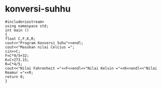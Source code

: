 # konversi-suhhu



    #include<iostream>
    using namespace std;
    int main ()
    {
    float C,F,K,R;
    cout<<"Program Konversi Suhu"<<endl;
    cout<<"Masukan nilai Celcius =";
    cin>>C;
    F=C*9/5+32;
    K=C+273.15;
    R=C*4/5;
    cout<<"Nilai Fahrenheit ="<<F<<endl<<"Nilai Kelvin ="<<K<<endl<<"Nilai Reamur ="<<R;
    return 0;
    }
